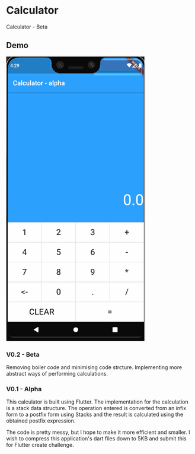# Calculator

Calculator - Beta

## Demo

![Calculator demo](demo/calculator.gif)

### V0.2 - Beta

Removing boiler code and minimising code strcture. Implementing more abstract ways of performing calculations.

### V0.1 - Alpha

This calculator is built using Flutter.
The implementation for the calculation is a stack data structure. 
The operation entered is converted from an infix form to a postfix form using Stacks and the result is calculated using the obtained postfix expression.

The code is pretty messy, but I hope to make it more efficient and smaller. 
I wish to compress this application's dart files down to 5KB and submit this for Flutter create challenge.